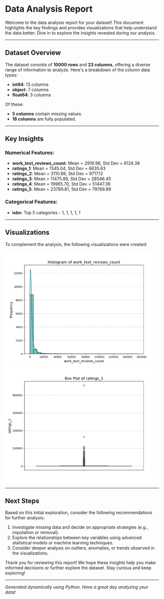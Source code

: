 
# Data Analysis Report

Welcome to the data analysis report for your dataset! This document highlights the key findings and provides visualizations that help understand the data better. Dive in to explore the insights revealed during our analysis.

---

## Dataset Overview

The dataset consists of **10000 rows** and **23 columns**, offering a diverse range of information to analyze. Here's a breakdown of the column data types:
- **int64**: 13 columns
- **object**: 7 columns
- **float64**: 3 columns

Of these:
- **5 columns** contain missing values.
- **18 columns** are fully populated.

---

## Key Insights

### Numerical Features:
- **work_text_reviews_count**: Mean = 2919.96, Std Dev = 6124.38
- **ratings_1**: Mean = 1345.04, Std Dev = 6635.63
- **ratings_2**: Mean = 3110.89, Std Dev = 9717.12
- **ratings_3**: Mean = 11475.89, Std Dev = 28546.45
- **ratings_4**: Mean = 19965.70, Std Dev = 51447.36
- **ratings_5**: Mean = 23789.81, Std Dev = 79768.89

### Categorical Features:
- **isbn**: Top 5 categories - 1, 1, 1, 1, 1

---

## Visualizations

To complement the analysis, the following visualizations were created:

![work_text_reviews_count_histogram.png](goodreads\work_text_reviews_count_histogram.png)
![ratings_1_box_plot.png](goodreads\ratings_1_box_plot.png)

---

## Next Steps

Based on this initial exploration, consider the following recommendations for further analysis:
1. Investigate missing data and decide on appropriate strategies (e.g., imputation or removal).
2. Explore the relationships between key variables using advanced statistical models or machine learning techniques.
3. Consider deeper analysis on outliers, anomalies, or trends observed in the visualizations.

Thank you for reviewing this report! We hope these insights help you make informed decisions or further explore the dataset. Stay curious and keep exploring!

---
*Generated dynamically using Python. Have a great day analyzing your data!*
